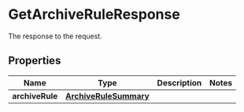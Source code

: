 

# GetArchiveRuleResponse

The response to the request.

## Properties

| Name | Type | Description | Notes |
|------------ | ------------- | ------------- | -------------|
|**archiveRule** | [**ArchiveRuleSummary**](ArchiveRuleSummary.md) |  |  |



